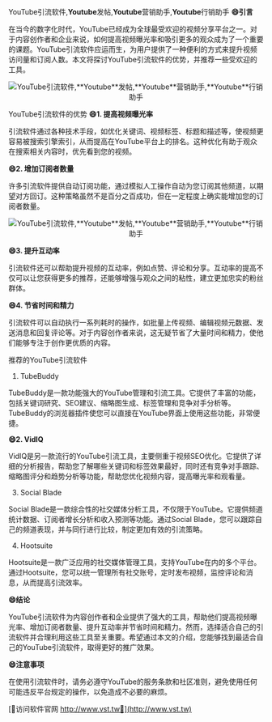 YouTube引流软件,**Youtube**发帖,**Youtube**营销助手,**Youtube**行销助手
**😄引言**

在当今的数字化时代，YouTube已经成为全球最受欢迎的视频分享平台之一。对于内容创作者和企业来说，如何提高视频曝光率和吸引更多的观众成为了一个重要的课题。YouTube引流软件应运而生，为用户提供了一种便利的方式来提升视频访问量和订阅人数。本文将探讨YouTube引流软件的优势，并推荐一些受欢迎的工具。

 <center><img src="https://vst.tw/MP4/tuiguang/png/2.png" alt="YouTube引流软件,**Youtube**发帖,**Youtube**营销助手,**Youtube**行销助手"></center>

YouTube引流软件的优势
**😄1. 提高视频曝光率**

引流软件通过各种技术手段，如优化关键词、视频标签、标题和描述等，使视频更容易被搜索引擎索引，从而提高在YouTube平台上的排名。这种优化有助于观众在搜索相关内容时，优先看到您的视频。

**😄2. 增加订阅者数量**

许多引流软件提供自动订阅功能，通过模拟人工操作自动为您订阅其他频道，以期望对方回订。这种策略虽然不是百分之百成功，但在一定程度上确实能增加您的订阅者数量。

 <center><img src="https://vst.tw/MP4/tuiguang/png/5.png" alt="YouTube引流软件,**Youtube**发帖,**Youtube**营销助手,**Youtube**行销助手"></center>

**😄3. 提升互动率**

引流软件还可以帮助提升视频的互动率，例如点赞、评论和分享。互动率的提高不仅可以让您获得更多的推荐，还能够增强与观众之间的粘性，建立更加忠实的粉丝群体。

**😄4. 节省时间和精力**

引流软件可以自动执行一系列耗时的操作，如批量上传视频、编辑视频元数据、发送消息和回复评论等。对于内容创作者来说，这无疑节省了大量时间和精力，使他们能够专注于创作更优质的内容。

推荐的YouTube引流软件
1. TubeBuddy

TubeBuddy是一款功能强大的YouTube管理和引流工具。它提供了丰富的功能，包括关键词研究、SEO建议、缩略图生成、标签管理和竞争对手分析等。TubeBuddy的浏览器插件使您可以直接在YouTube界面上使用这些功能，非常便捷。

**😄2. VidIQ**

VidIQ是另一款流行的YouTube引流工具，主要侧重于视频SEO优化。它提供了详细的分析报告，帮助您了解哪些关键词和标签效果最好，同时还有竞争对手跟踪、缩略图评分和趋势分析等功能，帮助您优化视频内容，提高曝光率和观看量。

3. Social Blade

Social Blade是一款综合性的社交媒体分析工具，不仅限于YouTube。它提供频道统计数据、订阅者增长分析和收入预测等功能。通过Social Blade，您可以跟踪自己的频道表现，并与同行进行比较，制定更加有效的引流策略。

4. Hootsuite

Hootsuite是一款广泛应用的社交媒体管理工具，支持YouTube在内的多个平台。通过Hootsuite，您可以统一管理所有社交账号，定时发布视频，监控评论和消息，从而提高引流效率。

**😄结论**

YouTube引流软件为内容创作者和企业提供了强大的工具，帮助他们提高视频曝光率、增加订阅者数量、提升互动率并节省时间和精力。然而，选择适合自己的引流软件并合理利用这些工具至关重要。希望通过本文的介绍，您能够找到最适合自己的YouTube引流软件，取得更好的推广效果。

**😄注意事项**

在使用引流软件时，请务必遵守YouTube的服务条款和社区准则，避免使用任何可能违反平台规定的操作，以免造成不必要的麻烦。


[👻访问软件官网 http://www.vst.tw👻](http://www.vst.tw)
